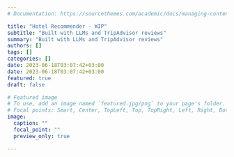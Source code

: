```yaml
---
# Documentation: https://sourcethemes.com/academic/docs/managing-content/

title: "Hotel Recommender - WIP"
subtitle: "Built with LLMs and TripAdvisor reviews"
summary: "Built with LLMs and TripAdvisor reviews"
authors: []
tags: []
categories: []
date: 2023-06-18T03:07:42+03:00
date: 2023-06-18T03:07:42+03:00
featured: true
draft: false

# Featured image
# To use, add an image named `featured.jpg/png` to your page's folder.
# Focal points: Smart, Center, TopLeft, Top, TopRight, Left, Right, BottomLeft, Bottom, BottomRight.
image:
  caption: ""
  focal_point: ""
  preview_only: true

---
```

<script
	type="module"
	src="https://gradio.s3-us-west-2.amazonaws.com/3.34.0/gradio.js"
></script>

<gradio-app src="https://tom-beer-hotel-recommender.hf.space"></gradio-app>

